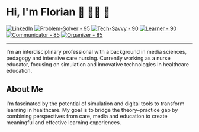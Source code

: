 # Hi, I'm Florian 👋 👨‍💻 🌱

<a href="https://www.linkedin.com/in/florianloyns/" target="_blank"><img src="https://img.shields.io/badge/LinkedIn-blue?style=for-the-badge&logo=linkedin&logoColor=white" alt="LinkedIn"></a>
<a href="#"><img src="https://img.shields.io/badge/Problem--Solver-95-red?style=for-the-badge" alt="Problem-Solver - 95"></a>
<a href="#"><img src="https://img.shields.io/badge/Tech--Savvy-90-blue?style=for-the-badge" alt="Tech-Savvy - 90"></a>
<a href="#"><img src="https://img.shields.io/badge/Learner-90-yellow?style=for-the-badge" alt="Learner - 90"></a>
<a href="#"><img src="https://img.shields.io/badge/Communicator-85-green?style=for-the-badge" alt="Communicator - 85"></a>
<a href="#"><img src="https://img.shields.io/badge/Organizer-85-purple?style=for-the-badge" alt="Organizer - 85"></a>

---

I'm an interdisciplinary professional with a background in media sciences, pedagogy and intensive care nursing. Currently working as a nurse educator, focusing on simulation and innovative technologies in healthcare education.

## About Me
I'm fascinated by the potential of simulation and digital tools to transform learning in healthcare. My goal is to bridge the theory–practice gap by combining perspectives from care, media and education to create meaningful and effective learning experiences.
